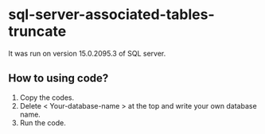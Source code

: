 # sql-server-associated-tables-truncate

It was run on version 15.0.2095.3 of SQL server.

## How to using code?
1. Copy the codes.
2. Delete < Your-database-name > at the top and write your own database name.
3. Run the code.

